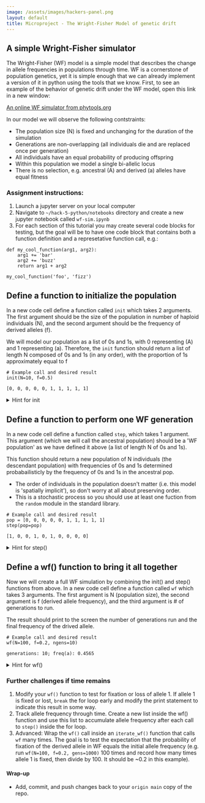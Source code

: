 ```yaml
---
image: /assets/images/hackers-panel.png
layout: default
title: Microproject - The Wright-Fisher Model of genetic drift
---
```


## A simple Wright-Fisher simulator
The Wright-Fisher (WF) model is a simple model that describes the change in allele frequencies
in populations through time. WF is a cornerstone of population genetics, yet it is simple enough
that we can already implement a version of it in python using the tools that we know. First,
to see an example of the behavior of genetic drift under the WF model, open this link in a new window:

[An online WF simulator from phytools.org](https://phytools.shinyapps.io/drift-selection/)

In our model we will observe the following contstraints:

* The population size (N) is fixed and unchanging for the duration of the simulation
* Generations are non-overlapping (all individuals die and are replaced once per generation)
* All individuals have an equal probability of producing offspring
* Within this population we model a single bi-allelic locus
* There is no selection, e.g. ancestral (A) and derived (a) alleles have equal fitness

### Assignment instructions:

1. Launch a jupyter server on your local computer
2. Navigate to `~/hack-5-python/notebooks` directory and create a new jupyter notebook called `wf-sim.ipynb`
3. For each section of this tutorial you may create several code blocks for testing, but the goal
will be to have one code block that contains both a function definition and a represetative function call, e.g.:
```
def my_cool_function(arg1, arg2):
    arg1 += 'bar'
    arg2 += 'buzz'
    return arg1 + arg2

my_cool_function('foo', 'fizz')
```

## Define a function to initialize the population

In a new code cell define a function called `init` which takes 2 arguments. The first argument
should be the size of the population in number of haploid individuals (N), and the second argument
should be the frequency of derived alleles (f).

We will model our population as a list of 0s and 1s, with 0 representing (A) and 1 representing (a).
Therefore, the `init` function should return a list of length N composed of 0s and 1s (in any order),
with the proportion of 1s approximately equal to f

```
# Example call and desired result
init(N=10, f=0.5)
```
```
[0, 0, 0, 0, 0, 1, 1, 1, 1, 1]
```

<details>
<summary>Hint for init</summary>

You might use the fact that lists can be 'multiplied' to compose your population,
and then use list concatenation (`+`) to join ancestral and derived groups.

```json
[0] * 5
```
```
[0, 0, 0, 0, 0]
```

You will also almost certainly need to use the `round` function from the standard library,
to convert fractional numbers to integers.

```json
f = 10/3
print(f)
round(f)
```
```
3.333333333
3
```

</details>

## Define a function to perform one WF generation

In a new code cell define a function called `step`, which takes 1 argument. This argument
(which we will call the ancestral population) should be a 'WF population' as we
have defined it above (a list of length N of 0s and 1s).

This function should return a new population of N individuals (the descendant population) with
frequencies of 0s and 1s determined probabailisticly by the frequency of 0s and 1s in the ancestral pop.

- The order of individuals in the population doesn't matter (i.e. this model is 'spatially implicit'),
so don't worry at all about preserving order.
- This is a stochastic process so you should use at least one fuction from the `random` module in the standard library.

```
# Example call and desired result
pop = [0, 0, 0, 0, 0, 1, 1, 1, 1, 1]
step(pop=pop)
```
```
[1, 0, 0, 1, 0, 1, 0, 0, 0, 0]
```

<details>
<summary>Hint for step()</summary>

A very simple way to do this is using `random.choices` from the standard library. Look at the 
[random.choices() documentation](https://docs.python.org/3/library/random.html#random.choices).

</details>

## Define a wf() function to bring it all together

Now we will create a full WF simulation by combining the init() and step()
functions from above. In a new code cell define a function called `wf` which
takes 3 arguments. The first argument is N (population size), the second argument is f
(derived allele frequency), and the third argument is # of generations to run.

The result should print to the screen the number of generations run and the final frequency
of the drived allele.
```
# Example call and desired result
wf(N=100, f=0.2, ngens=10)
```
```
generations: 10; freq(a): 0.4565
```

<details>
<summary>Hint for wf()</summary>

Inside your function call `init` with the N and f arguments and save the result to a new variable called 'pop'.
Create a new for loop using `range()` to determine the number of iterations (number of wf generations),
and inside the for loop call the `step` function.

After the for loop use the print function and format strings to return the results (e.g. `print(f"steps{nsteps}")`)
</details>

### Further challenges if time remains
1. Modify your `wf()` function to test for fixation or loss of allele 1. If allele 1 is fixed or lost,
`break` the for loop early and modify the print statement to indicate this result in some way.
2. Track allele frequency through time. Create a new list inside the wf() function and use this
list to accumulate allele frequency after each call to `step()` inside the for loop.
3. Advanced: Wrap the `wf()` call inside an `iterate_wf()` function that calls `wf` many times. The goal
is to test the expectation that the probability of fixation of the derived allele in WF equals the
initial allele frequency (e.g. run `wf(N=100, f=0.2, gens=1000)` 100 times and record how many times 
allele 1 is fixed, then divide by 100. It should be ~0.2 in this example).

#### Wrap-up
- Add, commit, and push changes back to your `origin main` copy of the repo.
